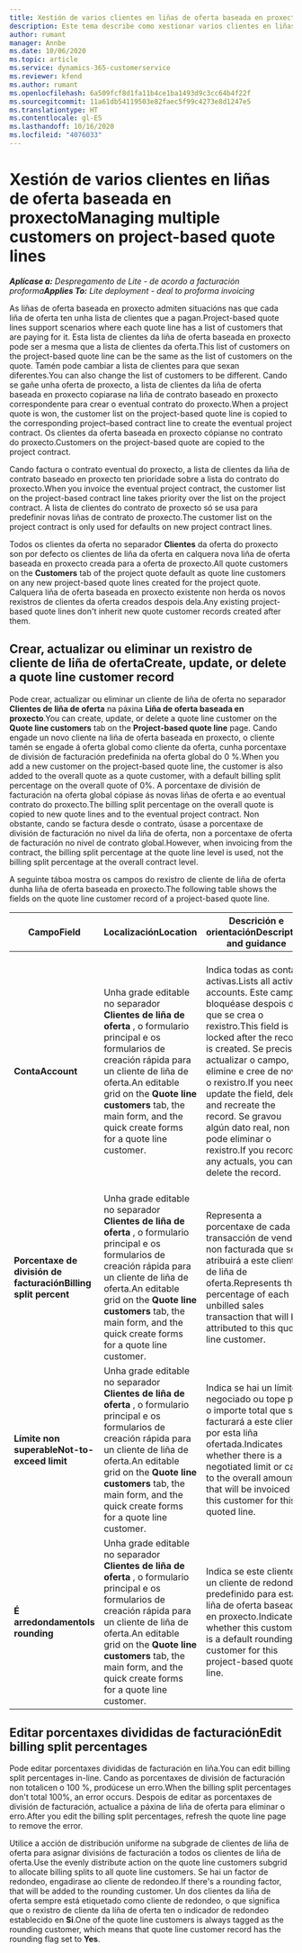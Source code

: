 ```yaml
---
title: Xestión de varios clientes en liñas de oferta baseada en proxecto
description: Este tema describe como xestionar varios clientes en liñas de oferta baseada en proxecto.
author: rumant
manager: Annbe
ms.date: 10/06/2020
ms.topic: article
ms.service: dynamics-365-customerservice
ms.reviewer: kfend
ms.author: rumant
ms.openlocfilehash: 6a509fcf8d1fa11b4ce1ba1493d9c3cc64b4f22f
ms.sourcegitcommit: 11a61db54119503e82faec5f99c4273e8d1247e5
ms.translationtype: HT
ms.contentlocale: gl-ES
ms.lasthandoff: 10/16/2020
ms.locfileid: "4076033"
---
```

# <a name="managing-multiple-customers-on-project-based-quote-lines"></a><span data-ttu-id="4d5fe-103">Xestión de varios clientes en liñas de oferta baseada en proxecto</span><span class="sxs-lookup"><span data-stu-id="4d5fe-103">Managing multiple customers on project-based quote lines</span></span>

<span data-ttu-id="4d5fe-104">_**Aplícase a:** Despregamento de Lite - de acordo a facturación proforma_</span><span class="sxs-lookup"><span data-stu-id="4d5fe-104">_**Applies To:** Lite deployment - deal to proforma invoicing_</span></span>

<span data-ttu-id="4d5fe-105">As liñas de oferta baseada en proxecto admiten situacións nas que cada liña de oferta ten unha lista de clientes que a pagan.</span><span class="sxs-lookup"><span data-stu-id="4d5fe-105">Project-based quote lines support scenarios where each quote line has a list of customers that are paying for it.</span></span> <span data-ttu-id="4d5fe-106">Esta lista de clientes da liña de oferta baseada en proxecto pode ser a mesma que a lista de clientes da oferta.</span><span class="sxs-lookup"><span data-stu-id="4d5fe-106">This list of customers on the project-based quote line can be the same as the list of customers on the quote.</span></span> <span data-ttu-id="4d5fe-107">Tamén pode cambiar a lista de clientes para que sexan diferentes.</span><span class="sxs-lookup"><span data-stu-id="4d5fe-107">You can also change the list of customers to be different.</span></span> <span data-ttu-id="4d5fe-108">Cando se gañe unha oferta de proxecto, a lista de clientes da liña de oferta baseada en proxecto copiarase na liña de contrato baseado en proxecto correspondente para crear o eventual contrato do proxecto.</span><span class="sxs-lookup"><span data-stu-id="4d5fe-108">When a project quote is won, the customer list on the project-based quote line is copied to the corresponding project–based contract line to create the eventual project contract.</span></span> <span data-ttu-id="4d5fe-109">Os clientes da oferta baseada en proxecto cópianse no contrato do proxecto.</span><span class="sxs-lookup"><span data-stu-id="4d5fe-109">Customers on the project-based quote are copied to the project contract.</span></span>

<span data-ttu-id="4d5fe-110">Cando factura o contrato eventual do proxecto, a lista de clientes da liña de contrato baseado en proxecto ten prioridade sobre a lista do contrato do proxecto.</span><span class="sxs-lookup"><span data-stu-id="4d5fe-110">When you invoice the eventual project contract, the customer list on the project-based contract line takes priority over the list on the project contract.</span></span> <span data-ttu-id="4d5fe-111">A lista de clientes do contrato de proxecto só se usa para predefinir novas liñas de contrato de proxecto.</span><span class="sxs-lookup"><span data-stu-id="4d5fe-111">The customer list on the project contract is only used for defaults on new project contract lines.</span></span>

<span data-ttu-id="4d5fe-112">Todos os clientes da oferta no separador **Clientes** da oferta do proxecto son por defecto os clientes de liña da oferta en calquera nova liña de oferta baseada en proxecto creada para a oferta de proxecto.</span><span class="sxs-lookup"><span data-stu-id="4d5fe-112">All quote customers on the **Customers** tab of the project quote default as quote line customers on any new project-based quote lines created for the project quote.</span></span> <span data-ttu-id="4d5fe-113">Calquera liña de oferta baseada en proxecto existente non herda os novos rexistros de clientes da oferta creados despois dela.</span><span class="sxs-lookup"><span data-stu-id="4d5fe-113">Any existing project-based quote lines don't inherit new quote customer records created after them.</span></span>

## <a name="create-update-or-delete-a-quote-line-customer-record"></a><span data-ttu-id="4d5fe-114">Crear, actualizar ou eliminar un rexistro de cliente de liña de oferta</span><span class="sxs-lookup"><span data-stu-id="4d5fe-114">Create, update, or delete a quote line customer record</span></span>

<span data-ttu-id="4d5fe-115">Pode crear, actualizar ou eliminar un cliente de liña de oferta no separador **Clientes de liña de oferta** na páxina **Liña de oferta baseada en proxecto**.</span><span class="sxs-lookup"><span data-stu-id="4d5fe-115">You can create, update, or delete a quote line customer on the **Quote line customers** tab on the **Project-based quote line** page.</span></span> <span data-ttu-id="4d5fe-116">Cando engade un novo cliente na liña de oferta baseada en proxecto, o cliente tamén se engade á oferta global como cliente da oferta, cunha porcentaxe de división de facturación predefinida na oferta global do 0 %.</span><span class="sxs-lookup"><span data-stu-id="4d5fe-116">When you add a new customer on the project-based quote line, the customer is also added to the overall quote as a quote customer, with a default billing split percentage on the overall quote of 0%.</span></span> <span data-ttu-id="4d5fe-117">A porcentaxe de división de facturación na oferta global cópiase ás novas liñas de oferta e ao eventual contrato do proxecto.</span><span class="sxs-lookup"><span data-stu-id="4d5fe-117">The billing split percentage on the overall quote is copied to new quote lines and to the eventual project contract.</span></span> <span data-ttu-id="4d5fe-118">Non obstante, cando se factura desde o contrato, úsase a porcentaxe de división de facturación no nivel da liña de oferta, non a porcentaxe de oferta de facturación no nivel de contrato global.</span><span class="sxs-lookup"><span data-stu-id="4d5fe-118">However, when invoicing from the contract, the billing split percentage at the quote line level is used, not the billing split percentage at the overall contract level.</span></span> 

<span data-ttu-id="4d5fe-119">A seguinte táboa mostra os campos do rexistro de cliente de liña de oferta dunha liña de oferta baseada en proxecto.</span><span class="sxs-lookup"><span data-stu-id="4d5fe-119">The following table shows the fields on the quote line customer record of a project-based quote line.</span></span>

| <span data-ttu-id="4d5fe-120">Campo</span><span class="sxs-lookup"><span data-stu-id="4d5fe-120">Field</span></span> | <span data-ttu-id="4d5fe-121">Localización</span><span class="sxs-lookup"><span data-stu-id="4d5fe-121">Location</span></span> | <span data-ttu-id="4d5fe-122">Descrición e orientación</span><span class="sxs-lookup"><span data-stu-id="4d5fe-122">Description and guidance</span></span> | <span data-ttu-id="4d5fe-123">Impacto descendente</span><span class="sxs-lookup"><span data-stu-id="4d5fe-123">Downstream impact</span></span> |
| --- | --- | --- | --- |
| <span data-ttu-id="4d5fe-124">**Conta**</span><span class="sxs-lookup"><span data-stu-id="4d5fe-124">**Account**</span></span> | <span data-ttu-id="4d5fe-125">Unha grade editable no separador **Clientes de liña de oferta** , o formulario principal e os formularios de creación rápida para un cliente de liña de oferta.</span><span class="sxs-lookup"><span data-stu-id="4d5fe-125">An editable grid on the **Quote line customers** tab, the main form, and the quick create forms for a quote line customer.</span></span> | <span data-ttu-id="4d5fe-126">Indica todas as contas activas.</span><span class="sxs-lookup"><span data-stu-id="4d5fe-126">Lists all active accounts.</span></span> <span data-ttu-id="4d5fe-127">Este campo bloquéase despois de que se crea o rexistro.</span><span class="sxs-lookup"><span data-stu-id="4d5fe-127">This field is locked after the record is created.</span></span> <span data-ttu-id="4d5fe-128">Se precisa actualizar o campo, elimine e cree de novo o rexistro.</span><span class="sxs-lookup"><span data-stu-id="4d5fe-128">If you need to update the field, delete and recreate the record.</span></span> <span data-ttu-id="4d5fe-129">Se gravou algún dato real, non pode eliminar o rexistro.</span><span class="sxs-lookup"><span data-stu-id="4d5fe-129">If you recorded any actuals, you can't delete the record.</span></span> | <span data-ttu-id="4d5fe-130">Cando escolle unha conta da lista principal de contas para engadir, o cliente da liña de oferta tamén se engade como cliente da oferta ao gardalo.</span><span class="sxs-lookup"><span data-stu-id="4d5fe-130">When you pick an account from the master list of accounts to add, the quote line customer is also added as a quote customer when you save it.</span></span> <span data-ttu-id="4d5fe-131">Cando se gaña unha oferta, os clientes de liña de oferta tamén se copian aos clientes de liña de contrato do proxecto.</span><span class="sxs-lookup"><span data-stu-id="4d5fe-131">When a quote is won, quote line customers are copied to the project contract line customers.</span></span> |
| <span data-ttu-id="4d5fe-132">**Porcentaxe de división de facturación**</span><span class="sxs-lookup"><span data-stu-id="4d5fe-132">**Billing split percent**</span></span> | <span data-ttu-id="4d5fe-133">Unha grade editable no separador **Clientes de liña de oferta** , o formulario principal e os formularios de creación rápida para un cliente de liña de oferta.</span><span class="sxs-lookup"><span data-stu-id="4d5fe-133">An editable grid on the **Quote line customers** tab, the main form, and the quick create forms for a quote line customer.</span></span> | <span data-ttu-id="4d5fe-134">Representa a porcentaxe de cada transacción de vendas non facturada que se atribuirá a este cliente de liña de oferta.</span><span class="sxs-lookup"><span data-stu-id="4d5fe-134">Represents the percentage of each unbilled sales transaction that will be attributed to this quote line customer.</span></span> | <span data-ttu-id="4d5fe-135">Copiado aos clientes de liña de contrato de proxecto.</span><span class="sxs-lookup"><span data-stu-id="4d5fe-135">Copied over to project contract line customers.</span></span> |
| <span data-ttu-id="4d5fe-136">**Límite non superable**</span><span class="sxs-lookup"><span data-stu-id="4d5fe-136">**Not-to-exceed limit**</span></span> | <span data-ttu-id="4d5fe-137">Unha grade editable no separador **Clientes de liña de oferta** , o formulario principal e os formularios de creación rápida para un cliente de liña de oferta.</span><span class="sxs-lookup"><span data-stu-id="4d5fe-137">An editable grid on the **Quote line customers** tab, the main form, and the quick create forms for a quote line customer.</span></span> | <span data-ttu-id="4d5fe-138">Indica se hai un límite negociado ou tope para o importe total que se facturará a este cliente por esta liña ofertada.</span><span class="sxs-lookup"><span data-stu-id="4d5fe-138">Indicates whether there is a negotiated limit or cap to the overall amount that will be invoiced to this customer for this quoted line.</span></span> | <span data-ttu-id="4d5fe-139">Copiado aos clientes de liña de contrato do proxecto cando se gaña unha oferta.</span><span class="sxs-lookup"><span data-stu-id="4d5fe-139">Copied over to project contract line customers when a quote is won.</span></span> |
| <span data-ttu-id="4d5fe-140">**É arredondamento**</span><span class="sxs-lookup"><span data-stu-id="4d5fe-140">**Is rounding**</span></span> | <span data-ttu-id="4d5fe-141">Unha grade editable no separador **Clientes de liña de oferta** , o formulario principal e os formularios de creación rápida para un cliente de liña de oferta.</span><span class="sxs-lookup"><span data-stu-id="4d5fe-141">An editable grid on the **Quote line customers** tab, the main form, and the quick create forms for a quote line customer.</span></span> | <span data-ttu-id="4d5fe-142">Indica se este cliente é un cliente de redondeo predefinido para esta liña de oferta baseada en proxecto.</span><span class="sxs-lookup"><span data-stu-id="4d5fe-142">Indicates whether this customer is a default rounding customer for this project-based quote line.</span></span> | <span data-ttu-id="4d5fe-143">Copiado aos clientes de contrato do proxecto cando se gaña unha oferta.</span><span class="sxs-lookup"><span data-stu-id="4d5fe-143">Copied over to project contract customers when a quote is won.</span></span> |

## <a name="edit-billing-split-percentages"></a><span data-ttu-id="4d5fe-144">Editar porcentaxes divididas de facturación</span><span class="sxs-lookup"><span data-stu-id="4d5fe-144">Edit billing split percentages</span></span>

<span data-ttu-id="4d5fe-145">Pode editar porcentaxes divididas de facturación en liña.</span><span class="sxs-lookup"><span data-stu-id="4d5fe-145">You can edit billing split percentages in-line.</span></span> <span data-ttu-id="4d5fe-146">Cando as porcentaxes de división de facturación non totalicen o 100 %, prodúcese un erro.</span><span class="sxs-lookup"><span data-stu-id="4d5fe-146">When the billing split percentages don't total 100%, an error occurs.</span></span> <span data-ttu-id="4d5fe-147">Despois de editar as porcentaxes de división de facturación, actualice a páxina de liña de oferta para eliminar o erro.</span><span class="sxs-lookup"><span data-stu-id="4d5fe-147">After you edit the billing split percentages, refresh the quote line page to remove the error.</span></span>

<span data-ttu-id="4d5fe-148">Utilice a acción de distribución uniforme na subgrade de clientes de liña de oferta para asignar divisións de facturación a todos os clientes de liña de oferta.</span><span class="sxs-lookup"><span data-stu-id="4d5fe-148">Use the evenly distribute action on the quote line customers subgrid to allocate billing splits to all quote line customers.</span></span> <span data-ttu-id="4d5fe-149">Se hai un factor de redondeo, engadirase ao cliente de redondeo.</span><span class="sxs-lookup"><span data-stu-id="4d5fe-149">If there's a rounding factor, that will be added to the rounding customer.</span></span> <span data-ttu-id="4d5fe-150">Un dos clientes da liña de oferta sempre está etiquetado como cliente de redondeo, o que significa que o rexistro de cliente da liña de oferta ten o indicador de redondeo establecido en **Si**.</span><span class="sxs-lookup"><span data-stu-id="4d5fe-150">One of the quote line customers is always tagged as the rounding customer, which means that quote line customer record has the rounding flag set to **Yes**.</span></span> 
